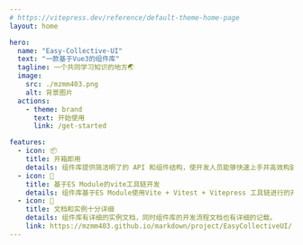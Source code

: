 ```yaml
---
# https://vitepress.dev/reference/default-theme-home-page
layout: home

hero:
  name: "Easy-Collective-UI"
  text: "一款基于Vue3的组件库"
  tagline: 一个共同学习知识的地方🌏
  image:
    src: ./mzmm403.png
    alt: 背景图片
  actions:
    - theme: brand
      text: 开始使用
      link: /get-started

features:
  - icon: 📦
    title: 开箱即用
    details: 组件库提供简洁明了的 API 和组件结构，使开发人员能够快速上手并高效构建界面，减少开发时间和工作量。
  - icon: 🔗
    title: 基于ES Module的vite工具链开发
    details: 组件库基于ES Module使用Vite + Vitest + Vitepress 工具链进行的开发。
  - icon: 📂
    title: 文档和实例十分详细
    details: 组件库有详细的实例文档，同时组件库的开发流程文档也有详细的记载。
    link: https://mzmm403.github.io/markdown/project/EasyCollectiveUI/
---
```


